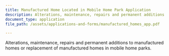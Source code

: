 ```yaml
---
title: Manufactured Home Located in Mobile Home Park Application
description: Alterations, maintenance, repairs and permanent additions to manufactured homes or replacement of manufactured homes in mobile home parks.
document_type: application
file_path: /assets/applications-and-forms/manufactured_homes_app.pdf

---
```

Alterations, maintenance, repairs and permanent additions to manufactured homes or replacement of manufactured homes in mobile home parks.
